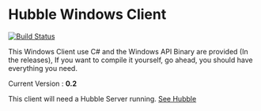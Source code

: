 # Hubble Windows Client

[![Build Status](https://travis-ci.org/apcros/HubbleWin.svg?branch=master)](https://travis-ci.org/apcros/HubbleWin)

This Windows Client use C# and the Windows API
Binary are provided (In the releases), If you want to compile it yourself, go ahead, you should have everything you need.

Current Version : **0.2**

This client will need a Hubble Server running. [See Hubble](https://github.com/apcros/Hubble)